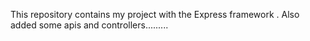 This repository contains my project with the Express framework .
Also  added some apis and controllers.........
